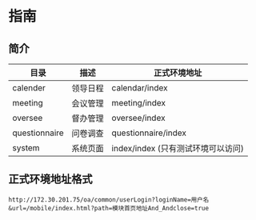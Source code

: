 # 指南

## 简介

| 目录 | 描述 | 正式环境地址 |
| ----- | ----- | ----- |
| calender | 领导日程 | calendar/index |
| meeting | 会议管理 | meeting/index |
| oversee | 督办管理 | oversee/index |
| questionnaire | 问卷调查 | questionnaire/index |
| system | 系统页面 | index/index (只有测试环境可以访问) |

## 正式环境地址格式

```
http://172.30.201.75/oa/common/userLogin?loginName=用户名&url=/mobile/index.html?path=模块首页地址And_Andclose=true
```